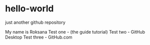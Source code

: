 # hello-world
just another github repository

My name is Roksana Test one - (the guide tutorial)
Test two - GitHub Desktop
Test three - GitHub.com
